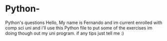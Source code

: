 # Python-
Python's questions
Hello, My name is Fernando and im current enrolled with comp sci uni and i'll use this Python file to put some of the exercises im doing though out my uni program.
if any tips just tell me :)
